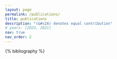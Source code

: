 ```yaml
---
layout: page
permalink: /publications/
title: publications
description: "(&#x2A) denotes equal contribution"
# years: [2023, 2021]
nav: true
nav_order: 2
---
```

<!-- _pages/publications.md -->
<div class="publications">

{% bibliography %}

</div>
